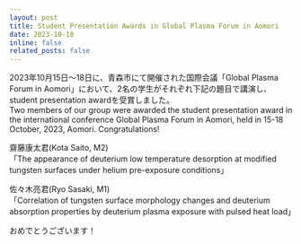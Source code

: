 ```yaml
---
layout: post
title: Student Presentation Awards in Global Plasma Forum in Aomori
date: 2023-10-18 
inline: false
related_posts: false
---
```


<!-- 줄바꿈: 문장 뒤에 스페이스 두번 -->
<!-- 문단 바꿈: 엔터 두번 -->


2023年10月15日〜18日に、青森市にて開催された国際会議「Global Plasma Forum in Aomori」において、2名の学生がそれぞれ下記の題目で講演し、student presentation awardを受賞しました。<!--more-->  
Two members of our group were awarded the student presentation award in the international conference Global Plasma Forum in Aomori, held in 15-18 October, 2023, Aomori.
Congratulations!

齋藤康太君(Kota Saito, M2)  
「The appearance of deuterium low temperature desorption at modified tungsten surfaces under helium pre-exposure conditions」

佐々木亮君(Ryo Sasaki, M1)  
「Correlation of tungsten surface morphology changes and deuterium absorption properties by deuterium plasma exposure with pulsed heat load」

おめでとうございます！
